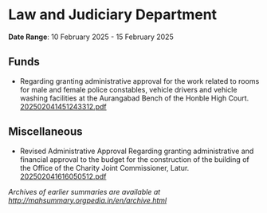 # Law and Judiciary Department

**Date Range**: 10 February 2025 - 15 February 2025


## Funds
- Regarding granting administrative approval for the work related to rooms for male and female police constables, vehicle drivers and vehicle washing facilities at the Aurangabad Bench of the Honble High Court.\
  [202502041451243312.pdf](https://gr.maharashtra.gov.in/Site/Upload/Government%20Resolutions/English/202502041451243312.pdf)

## Miscellaneous
- Revised Administrative Approval Regarding granting administrative and financial approval to the budget for the construction of the building of the Office of the Charity Joint Commissioner, Latur.\
  [202502041616050512.pdf](https://gr.maharashtra.gov.in/Site/Upload/Government%20Resolutions/English/202502041616050512.pdf)


*Archives of earlier summaries are available at http://mahsummary.orgpedia.in/en/archive.html*